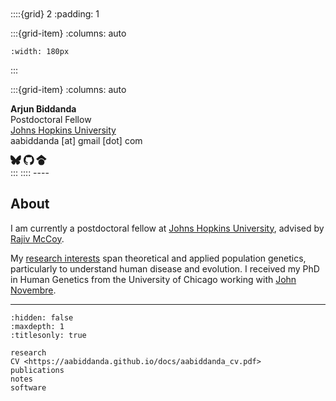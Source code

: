 <br>
<br>
<br>
<br>

::::{grid} 2
:padding: 1

:::{grid-item}
:columns: auto

```{image} ./images/abiddanda_1.jpg
:width: 180px
```
:::

:::{grid-item}
:columns: auto

**Arjun Biddanda**<br>
Postdoctoral Fellow<br>
[Johns Hopkins University](https://bio.jhu.edu/)<br>
aabiddanda [at] gmail [dot] com<br>

<div>
<a class="muted-link" style="text-decoration:none" href="https://bsky.app/profile/aabiddanda.bsky.social">
<svg xmlns="http://www.w3.org/2000/svg" width="1.2em" height="1.2em" xmlns="http://www.w3.org/2000/svg" stroke="currentColor" fill="currentColor" stroke-width="0" viewBox="0 0 576 512"><!--!Font Awesome Free 6.6.0 by @fontawesome - https://fontawesome.com License - https://fontawesome.com/license/free Copyright 2024 Fonticons, Inc.--><path d="M407.8 294.7c-3.3-.4-6.7-.8-10-1.3c3.4 .4 6.7 .9 10 1.3zM288 227.1C261.9 176.4 190.9 81.9 124.9 35.3C61.6-9.4 37.5-1.7 21.6 5.5C3.3 13.8 0 41.9 0 58.4S9.1 194 15 213.9c19.5 65.7 89.1 87.9 153.2 80.7c3.3-.5 6.6-.9 10-1.4c-3.3 .5-6.6 1-10 1.4C74.3 308.6-9.1 342.8 100.3 464.5C220.6 589.1 265.1 437.8 288 361.1c22.9 76.7 49.2 222.5 185.6 103.4c102.4-103.4 28.1-156-65.8-169.9c-3.3-.4-6.7-.8-10-1.3c3.4 .4 6.7 .9 10 1.3c64.1 7.1 133.6-15.1 153.2-80.7C566.9 194 576 75 576 58.4s-3.3-44.7-21.6-52.9c-15.8-7.1-40-14.9-103.2 29.8C385.1 81.9 314.1 176.4 288 227.1z"/></svg></a>
<a class="muted-link" style="text-decoration:none" href="https://github.com/aabiddanda">
<svg stroke="currentColor" fill="currentColor" width="1.2em" height="1.2em" stroke-width="0" viewBox="0 0 16 16">
    <path fill-rule="evenodd" d="M8 0C3.58 0 0 3.58 0 8c0 3.54 2.29 6.53 5.47 7.59.4.07.55-.17.55-.38 0-.19-.01-.82-.01-1.49-2.01.37-2.53-.49-2.69-.94-.09-.23-.48-.94-.82-1.13-.28-.15-.68-.52-.01-.53.63-.01 1.08.58 1.23.82.72 1.21 1.87.87 2.33.66.07-.52.28-.87.51-1.07-1.78-.2-3.64-.89-3.64-3.95 0-.87.31-1.59.82-2.15-.08-.2-.36-1.02.08-2.12 0 0 .67-.21 2.2.82.64-.18 1.32-.27 2-.27.68 0 1.36.09 2 .27 1.53-1.04 2.2-.82 2.2-.82.44 1.1.16 1.92.08 2.12.51.56.82 1.27.82 2.15 0 3.07-1.87 3.75-3.65 3.95.29.25.54.73.54 1.48 0 1.07-.01 1.93-.01 2.2 0 .21.15.46.55.38A8.013 8.013 0 0 0 16 8c0-4.42-3.58-8-8-8z"></path>
</svg>
</a>
<a class="muted-link" style="text-decoration:none" href="https://scholar.google.com/citations?user=BWVZXhgAAAAJ&hl=en">
<svg stroke="currentColor" fill="currentColor" width="1.2em" height="1.2em" stroke-width="0" viewBox="0 0 16 16">
    <svg xmlns="http://www.w3.org/2000/svg" viewBox="0 0 512 512"><!--!Font Awesome Free 6.5.1 by @fontawesome - https://fontawesome.com License - https://fontawesome.com/license/free Copyright 2024 Fonticons, Inc.--><path d="M390.9 298.5c0 0 0 .1 .1 .1c9.2 19.4 14.4 41.1 14.4 64C405.3 445.1 338.5 512 256 512s-149.3-66.9-149.3-149.3c0-22.9 5.2-44.6 14.4-64h0c1.7-3.6 3.6-7.2 5.6-10.7c4.4-7.6 9.4-14.7 15-21.3c27.4-32.6 68.5-53.3 114.4-53.3c33.6 0 64.6 11.1 89.6 29.9c9.1 6.9 17.4 14.7 24.8 23.5c5.6 6.6 10.6 13.8 15 21.3c2 3.4 3.8 7 5.5 10.5zm26.4-18.8c-30.1-58.4-91-98.4-161.3-98.4s-131.2 40-161.3 98.4L0 202.7 256 0 512 202.7l-94.7 77.1z"/></svg>
</svg>
</a>
</div>
:::
::::
----

<h2>About</h2>


I am currently a postdoctoral fellow at [Johns Hopkins University](https://bio.jhu.edu/),  advised by [Rajiv McCoy](https://mccoy-lab.org/). 

My [research interests](/research/) span theoretical and applied population genetics, particularly to understand human disease and evolution. I received my PhD in Human Genetics from the University of Chicago working with [John Novembre](http://jnpopgen.org/).   

<!-- I'm a computational biologists using single-cell genomics data to understand human complex traits and diseases. I am an EMBO and Helen Hay Whitney post-doctoral fellow in the [Pritchard Lab](https://web.stanford.edu/group/pritchardlab/home.html) at Stanford University and a visiting fellow in the [Marson Lab](https://www.marsonlab.org/) at the Gladstone Institutes. 

Previously, I obtained my PhD at the University of Cambridge, working between the groups of [Sarah Teichmann](http://www.teichlab.org/) at the Wellcome Sanger Institute and [John Marioni](https://www.ebi.ac.uk/research/marioni) at the EMBL European Bioinformatics Institute. My PhD research focused on quantifying differences between biological conditions in single-cell genomics data, optimizing the use of cell atlases, and characterizing disease-related cell states, with a focus on tissue immunology. 

My work relies on open science, sharing of resources and know-how. I am part of the core team of the [scverse consortium](https://scverse.org/) of foundational tools for analysis of omics data in life sciences, where I am work on community outreach and events. 
 -->
<!-- I make [open source software](https://github.com/MarioniLab/miloR), [analysis workflows](https://github.com/MarioniLab/oor_benchmark) and [curate data resources](https://github.com/Teichlab/Pan_fetal_immune#mapping-the-developing-human-immune-system-across-organs.). -->
<!-- I enjoy several activities and I excel at none: watching movies, reading fiction, board games, cooking, running, cycling, petting dogs. I grew up in Ferrara. -->


----


```{toctree}
:hidden: false
:maxdepth: 1
:titlesonly: true

research
CV <https://aabiddanda.github.io/docs/aabiddanda_cv.pdf>
publications
notes
software
```
